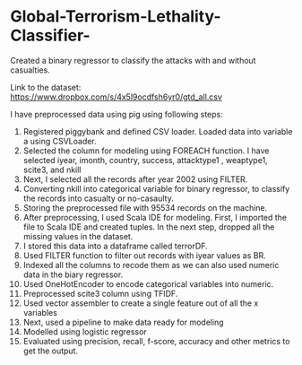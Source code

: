 # Global-Terrorism-Lethality-Classifier-
Created a binary regressor to classify the attacks with and without casualties.

Link to the dataset: https://www.dropbox.com/s/4x5l9ocdfsh6yr0/gtd_all.csv

I have preprocessed data using pig using following steps:
1)	Registered piggybank and defined CSV loader. Loaded data into variable a using CSVLoader.
3)	Selected the column for modeling using FOREACH function. I have selected iyear, imonth, country, success, attacktype1 , weaptype1, scite3, and nkill
4)	Next, I selected all the records after year 2002 using FILTER.
5)	Converting nkill into categorical variable for binary regressor, to classify the records into casualty or no-casaulty.  
6)	Storing the preprocessed file with 95534 records on the machine.
7)	After preprocessing, I used Scala IDE for modeling. First, I imported the file to Scala IDE and created tuples. In the next step, dropped all the missing values in the dataset.
8)	I stored this data into a dataframe called terrorDF. 
9)	Used FILTER function to filter out records with iyear values as BR.
10)	Indexed all the columns to recode them as we can also used numeric data in the biary regressor.
11)	Used OneHotEncoder to encode categorical variables into numeric.
12)	Preprocessed scite3 column using TFIDF. 
13)	Used vector assembler to create a single feature out of all the x variables
14)	Next, used a pipeline to make data ready for modeling
15)	Modelled using logistic regressor
16)	Evaluated using precision, recall, f-score, accuracy and other metrics to get the output.


